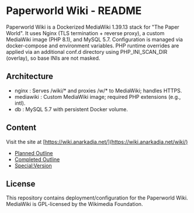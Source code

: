 # Paperworld Wiki - README

Paperworld Wiki is a Dockerized MediaWiki 1.39.13 stack for "The Paper World".
It uses Nginx (TLS termination + reverse proxy), a custom MediaWiki image (PHP 8.1),
and MySQL 5.7. Configuration is managed via docker-compose and environment variables.
PHP runtime overrides are applied via an additional conf.d directory using
PHP_INI_SCAN_DIR (overlay), so base INIs are not masked.

## Architecture

- nginx       : Serves /wiki/* and proxies /w/* to MediaWiki; handles HTTPS.
- mediawiki   : Custom MediaWiki image; required PHP extensions (e.g., intl).
- db          : MySQL 5.7 with persistent Docker volume.

## Content

Visit the site at [https://wiki.anarkadia.net/](https://wiki.anarkadia.net/wiki/)

- [Planned Outline](https://wiki.anarkadia.net/wiki/Paper_World_Outline)
- [Completed Outline](https://wiki.anarkadia.net/wiki/Paper_World_Completed_Outline)
- [Special:Version](https://wiki.anarkadia.net/wiki/Special:Version)

## License

This repository contains deployment/configuration for the Paperworld Wiki.
MediaWiki is GPL-licensed by the Wikimedia Foundation.
